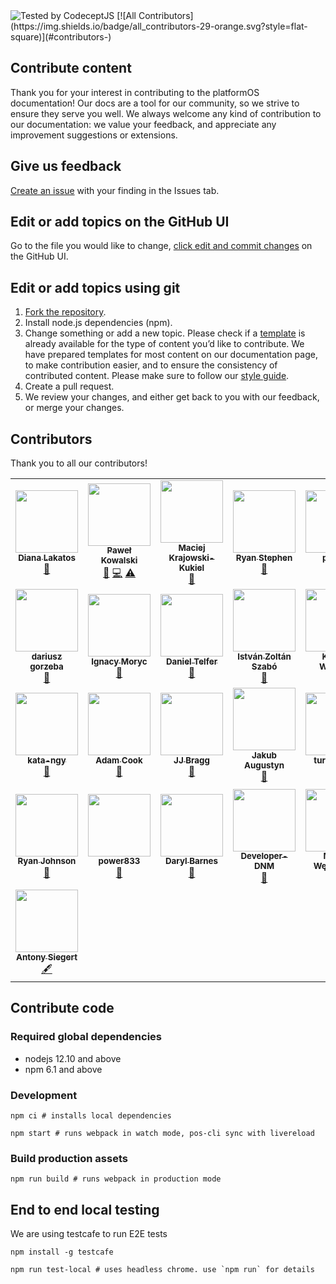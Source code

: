 <img alt="Tested by CodeceptJS" src="https://img.shields.io/badge/Tested%20by-CodeceptJS-green">
<!-- ALL-CONTRIBUTORS-BADGE:START - Do not remove or modify this section -->
[![All Contributors](https://img.shields.io/badge/all_contributors-29-orange.svg?style=flat-square)](#contributors-)
<!-- ALL-CONTRIBUTORS-BADGE:END -->

## Contribute content

Thank you for your interest in contributing to the platformOS documentation! Our docs are a tool for our community, so we strive to ensure they serve you well. We always welcome any kind of contribution to our documentation: we value your feedback, and appreciate any improvement suggestions or extensions.

## Give us feedback

[Create an issue](https://guides.github.com/features/issues/) with your finding in the Issues tab.

## Edit or add topics on the GitHub UI

Go to the file you would like to change, [click edit and commit changes](https://help.github.com/articles/editing-files-in-your-repository/) on the GitHub UI.

## Edit or add topics using git

1. [Fork the repository](https://guides.github.com/activities/forking/).
2. Install node.js dependencies (npm).
3. Change something or add a new topic. Please check if a [template](/tree/master/app/views/pages/doc-templates) is already available for the type of content you’d like to contribute. We have prepared templates for most content on our documentation page, to make contribution easier, and to ensure the consistency of contributed content. Please make sure to follow our [style guide](https://documentation.platformos.com/community/documentation-style-guide).
4. Create a pull request.
5. We review your changes, and either get back to you with our feedback, or merge your changes.

## Contributors

Thank you to all our contributors!
<!-- ALL-CONTRIBUTORS-LIST:START - Do not remove or modify this section -->
<!-- prettier-ignore-start -->
<!-- markdownlint-disable -->
<table>
  <tr>
    <td align="center"><a href="https://github.com/diana-lakatos"><img src="https://avatars0.githubusercontent.com/u/4191691?v=4&s=100?s=100" width="100px;" alt=""/><br /><sub><b>Diana Lakatos</b></sub></a><br /><a href="https://github.com/mdyd-dev/nearme-documentation/commits?author=diana-lakatos" title="Documentation">📖</a></td>
    <td align="center"><a href="https://github.com/pavelloz"><img src="https://avatars0.githubusercontent.com/u/546845?v=4&s=100?s=100" width="100px;" alt=""/><br /><sub><b>Paweł Kowalski</b></sub></a><br /><a href="https://github.com/mdyd-dev/nearme-documentation/commits?author=pavelloz" title="Documentation">📖</a> <a href="https://github.com/mdyd-dev/nearme-documentation/commits?author=pavelloz" title="Code">💻</a> <a href="https://github.com/mdyd-dev/nearme-documentation/commits?author=pavelloz" title="Tests">⚠️</a></td>
    <td align="center"><a href="https://github.com/Slashek"><img src="https://avatars0.githubusercontent.com/u/30107?v=4&s=100?s=100" width="100px;" alt=""/><br /><sub><b>Maciej Krajowski-Kukiel</b></sub></a><br /><a href="https://github.com/mdyd-dev/nearme-documentation/commits?author=Slashek" title="Documentation">📖</a></td>
    <td align="center"><a href="http://linkedin.com/in/ryan-stephen"><img src="https://avatars0.githubusercontent.com/u/51050549?v=4&s=100?s=100" width="100px;" alt=""/><br /><sub><b>Ryan Stephen</b></sub></a><br /><a href="https://github.com/mdyd-dev/nearme-documentation/commits?author=ryan-stephen" title="Documentation">📖</a></td>
    <td align="center"><a href="http://piotrze.blogspot.com"><img src="https://avatars0.githubusercontent.com/u/96238?v=4&s=100?s=100" width="100px;" alt=""/><br /><sub><b>piotrze</b></sub></a><br /><a href="https://github.com/mdyd-dev/nearme-documentation/commits?author=piotrze" title="Documentation">📖</a></td>
    <td align="center"><a href="https://github.com/lemingos"><img src="https://avatars0.githubusercontent.com/u/95296?v=4&s=100?s=100" width="100px;" alt=""/><br /><sub><b>Tomek</b></sub></a><br /><a href="https://github.com/mdyd-dev/nearme-documentation/commits?author=lemingos" title="Documentation">📖</a></td>
    <td align="center"><a href="https://krzysztofdanek.pl"><img src="https://avatars0.githubusercontent.com/u/1758834?v=4&s=100?s=100" width="100px;" alt=""/><br /><sub><b>Krzysztof Danek</b></sub></a><br /><a href="https://github.com/mdyd-dev/nearme-documentation/commits?author=chrisdanek" title="Documentation">📖</a></td>
  </tr>
  <tr>
    <td align="center"><a href="https://github.com/godot"><img src="https://avatars0.githubusercontent.com/u/150861?v=4&s=100?s=100" width="100px;" alt=""/><br /><sub><b>dariusz gorzeba</b></sub></a><br /><a href="https://github.com/mdyd-dev/nearme-documentation/commits?author=godot" title="Documentation">📖</a></td>
    <td align="center"><a href="https://github.com/ignacy"><img src="https://avatars0.githubusercontent.com/u/25693?v=4&s=100?s=100" width="100px;" alt=""/><br /><sub><b>Ignacy Moryc</b></sub></a><br /><a href="https://github.com/mdyd-dev/nearme-documentation/commits?author=ignacy" title="Documentation">📖</a></td>
    <td align="center"><a href="http://digitalfuel.co.nz"><img src="https://avatars0.githubusercontent.com/u/10215670?v=4&s=100?s=100" width="100px;" alt=""/><br /><sub><b>Daniel Telfer</b></sub></a><br /><a href="https://github.com/mdyd-dev/nearme-documentation/commits?author=digitalfuel" title="Documentation">📖</a></td>
    <td align="center"><a href="https://github.com/szabosteve"><img src="https://avatars0.githubusercontent.com/u/22324794?v=4&s=100?s=100" width="100px;" alt=""/><br /><sub><b>István Zoltán Szabó</b></sub></a><br /><a href="https://github.com/mdyd-dev/nearme-documentation/commits?author=szabosteve" title="Documentation">📖</a></td>
    <td align="center"><a href="https://github.com/kv109"><img src="https://avatars0.githubusercontent.com/u/399968?v=4&s=100?s=100" width="100px;" alt=""/><br /><sub><b>Kacper Walanus</b></sub></a><br /><a href="https://github.com/mdyd-dev/nearme-documentation/commits?author=kv109" title="Documentation">📖</a></td>
    <td align="center"><a href="http://coornail.net"><img src="https://avatars0.githubusercontent.com/u/195481?v=4&s=100?s=100" width="100px;" alt=""/><br /><sub><b>Kornel Lugosi</b></sub></a><br /><a href="https://github.com/mdyd-dev/nearme-documentation/commits?author=Coornail" title="Documentation">📖</a></td>
    <td align="center"><a href="http://www.siteglide.com"><img src="https://avatars0.githubusercontent.com/u/15265711?v=4&s=100?s=100" width="100px;" alt=""/><br /><sub><b>Dean Vizer</b></sub></a><br /><a href="https://github.com/mdyd-dev/nearme-documentation/commits?author=DeanmvSG" title="Documentation">📖</a></td>
  </tr>
  <tr>
    <td align="center"><a href="https://github.com/Nagygyorgy"><img src="https://avatars0.githubusercontent.com/u/3997812?v=4&s=100?s=100" width="100px;" alt=""/><br /><sub><b>kata-ngy</b></sub></a><br /><a href="https://github.com/mdyd-dev/nearme-documentation/commits?author=Nagygyorgy" title="Documentation">📖</a></td>
    <td align="center"><a href="http://onecreative.pro"><img src="https://avatars0.githubusercontent.com/u/3567277?v=4&s=100?s=100" width="100px;" alt=""/><br /><sub><b>Adam Cook</b></sub></a><br /><a href="https://github.com/mdyd-dev/nearme-documentation/commits?author=onecreative" title="Documentation">📖</a></td>
    <td align="center"><a href="https://github.com/JJBragg"><img src="https://avatars0.githubusercontent.com/u/31246057?v=4&s=100?s=100" width="100px;" alt=""/><br /><sub><b>JJ Bragg</b></sub></a><br /><a href="https://github.com/mdyd-dev/nearme-documentation/commits?author=JJBragg" title="Documentation">📖</a></td>
    <td align="center"><a href="https://github.com/kubaugustyn"><img src="https://avatars0.githubusercontent.com/u/1313115?v=4&s=100?s=100" width="100px;" alt=""/><br /><sub><b>Jakub Augustyn</b></sub></a><br /><a href="https://github.com/mdyd-dev/nearme-documentation/commits?author=kubaugustyn" title="Documentation">📖</a></td>
    <td align="center"><a href="https://github.com/turing9783"><img src="https://avatars0.githubusercontent.com/u/52897401?v=4&s=100?s=100" width="100px;" alt=""/><br /><sub><b>turing9783</b></sub></a><br /><a href="https://github.com/mdyd-dev/nearme-documentation/commits?author=turing9783" title="Documentation">📖</a></td>
    <td align="center"><a href="https://github.com/juliennearme"><img src="https://avatars0.githubusercontent.com/u/12803644?v=4&s=100?s=100" width="100px;" alt=""/><br /><sub><b>Julien Levadoux</b></sub></a><br /><a href="https://github.com/mdyd-dev/nearme-documentation/commits?author=juliennearme" title="Documentation">📖</a></td>
    <td align="center"><a href="https://github.com/streflik"><img src="https://avatars0.githubusercontent.com/u/87532?v=4&s=100?s=100" width="100px;" alt=""/><br /><sub><b>Krzysztof Streflik</b></sub></a><br /><a href="https://github.com/mdyd-dev/nearme-documentation/commits?author=streflik" title="Documentation">📖</a></td>
  </tr>
  <tr>
    <td align="center"><a href="https://theleanoptimizer.com/web-development"><img src="https://avatars0.githubusercontent.com/u/505204?v=4&s=100?s=100" width="100px;" alt=""/><br /><sub><b>Ryan Johnson</b></sub></a><br /><a href="https://github.com/mdyd-dev/nearme-documentation/commits?author=theleanoptimizer" title="Documentation">📖</a></td>
    <td align="center"><a href="https://github.com/power833"><img src="https://avatars0.githubusercontent.com/u/53452538?v=4&s=100?s=100" width="100px;" alt=""/><br /><sub><b>power833</b></sub></a><br /><a href="https://github.com/mdyd-dev/nearme-documentation/commits?author=power833" title="Documentation">📖</a></td>
    <td align="center"><a href="https://github.com/darylbarnes"><img src="https://avatars0.githubusercontent.com/u/3056383?v=4&s=100?s=100" width="100px;" alt=""/><br /><sub><b>Daryl Barnes</b></sub></a><br /><a href="https://github.com/mdyd-dev/nearme-documentation/commits?author=darylbarnes" title="Documentation">📖</a></td>
    <td align="center"><a href="https://github.com/Developer-DNM"><img src="https://avatars0.githubusercontent.com/u/1714812?v=4&s=100?s=100" width="100px;" alt=""/><br /><sub><b>Developer-DNM</b></sub></a><br /><a href="https://github.com/mdyd-dev/nearme-documentation/commits?author=Developer-DNM" title="Documentation">📖</a></td>
    <td align="center"><a href="https://github.com/maciej-webpassion"><img src="https://avatars0.githubusercontent.com/u/1659907?v=4&s=100?s=100" width="100px;" alt=""/><br /><sub><b>Maciej Węgrzynek</b></sub></a><br /><a href="https://github.com/mdyd-dev/nearme-documentation/commits?author=maciej-webpassion" title="Documentation">📖</a></td>
    <td align="center"><a href="https://twitter.com/kalmanhosszu"><img src="https://avatars0.githubusercontent.com/u/193390?v=4?s=100" width="100px;" alt=""/><br /><sub><b>Kálmán Hosszu</b></sub></a><br /><a href="#content-hosszukalman" title="Content">🖋</a> <a href="#example-hosszukalman" title="Examples">💡</a></td>
    <td align="center"><a href="https://github.com/ScottBReynolds"><img src="https://avatars3.githubusercontent.com/u/5578256?v=4?s=100" width="100px;" alt=""/><br /><sub><b>Scott B Reynolds</b></sub></a><br /><a href="#content-ScottBReynolds" title="Content">🖋</a></td>
  </tr>
  <tr>
    <td align="center"><a href="https://github.com/Agsiegert"><img src="https://avatars1.githubusercontent.com/u/4143205?v=4?s=100" width="100px;" alt=""/><br /><sub><b>Antony Siegert</b></sub></a><br /><a href="#content-Agsiegert" title="Content">🖋</a></td>
  </tr>
</table>

<!-- markdownlint-restore -->
<!-- prettier-ignore-end -->

<!-- ALL-CONTRIBUTORS-LIST:END -->

## Contribute code

### Required global dependencies

- nodejs 12.10 and above
- npm 6.1 and above

### Development

    npm ci # installs local dependencies

    npm start # runs webpack in watch mode, pos-cli sync with livereload 

### Build production assets

    npm run build # runs webpack in production mode

## End to end local testing

We are using testcafe to run E2E tests

    npm install -g testcafe

    npm run test-local # uses headless chrome. use `npm run` for details
